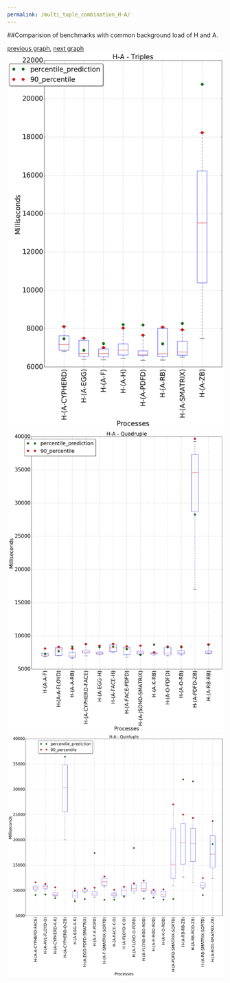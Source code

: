 ```yaml
---
permalink: /multi_tuple_combination_H-A/
---
```


##Comparision of benchmarks with common background load of H and A.

[previous graph](../multi_tuple_combination_H-AVL/), [next graph](../multi_tuple_combination_H-CYPHERD/)
![graph figure](./images/triple/H/H-A_box.png)![graph figure](./images/quadruple/H/H-A_box.png)![graph figure](./images/quintuple/H/H-A_box.png)